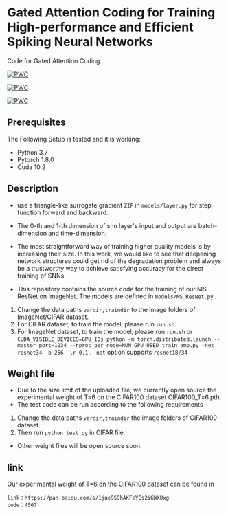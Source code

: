 # Gated Attention Coding for Training High-performance and Efficient Spiking Neural Networks
 Code for Gated Attention Coding

[![PWC](https://img.shields.io/endpoint.svg?url=https://paperswithcode.com/badge/gated-attention-coding-for-training-high/image-classification-on-cifar-10)](https://paperswithcode.com/sota/image-classification-on-cifar-10?p=gated-attention-coding-for-training-high)


[![PWC](https://img.shields.io/endpoint.svg?url=https://paperswithcode.com/badge/gated-attention-coding-for-training-high/image-classification-on-cifar-100)](https://paperswithcode.com/sota/image-classification-on-cifar-100?p=gated-attention-coding-for-training-high)


[![PWC](https://img.shields.io/endpoint.svg?url=https://paperswithcode.com/badge/gated-attention-coding-for-training-high/image-classification-on-imagenet)](https://paperswithcode.com/sota/image-classification-on-imagenet?p=gated-attention-coding-for-training-high)

## Prerequisites
The Following Setup is tested and it is working:
 * Python 3.7
 * Pytorch 1.8.0
 * Cuda 10.2

## Description
 * use a triangle-like surrogate gradient `ZIF` in `models/layer.py` for step function forward and backward.

 * The 0-th and 1-th dimension of snn layer's input and output are batch-dimension and time-dimension. 

 * The most straightforward way of training higher quality models is by increasing their size. In this work, we would like to see that deepening network structures could get rid of the degradation problem and always be a trustworthy way to achieve satisfying accuracy for the direct training of SNNs.

 * This repository contains the source code for the training of our MS-ResNet on ImageNet. The models are defined in `models/MS_ResNet.py` .

1. Change the data paths `vardir,traindir` to the image folders of ImageNet/CIFAR dataset.
2. For CIFAR dataset, to train the model, please run  `run.sh`.
3. For ImageNet dataset, to train the model, please run  `run.sh` or `CUDA_VISIBLE_DEVICES=GPU_IDs python -m torch.distributed.launch --master_port=1234 --nproc_per_node=NUM_GPU_USED train_amp.py -net resnet34 -b 256 -lr 0.1` .
`-net` option supports `resnet18/34` .

## Weight file
* Due to the size limit of the uploaded file, we currently open source the experimental weight of T=6 on the CIFAR100 dataset CIFAR100_T=6.pth.
* The test code can be run according to the following requirements
1. Change the data paths `vardir,traindir`  the image folders of CIFAR100 dataset.
2. Then run `python test.py` in CIFAR file.
* Other weight files will be open source soon.
## link
Our experimental weight of T=6 on the CIFAR100 dataset  can be found in 
~~~
link：https://pan.baidu.com/s/1jue9S9hAKFeYCs2iGWXUxg 
code：4567
~~~
